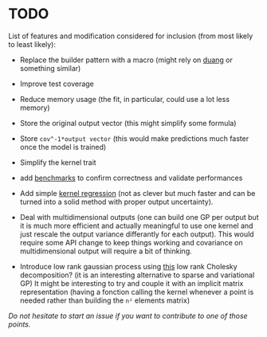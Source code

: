 # TODO

List of features and modification considered for inclusion (from most likely to least likely):

- Replace the builder pattern with a macro (might rely on [duang](https://crates.io/crates/duang) or something similar)
- Improve test coverage

- Reduce memory usage (the fit, in particular, could use a lot less memory)
- Store the original output vector (this might simplify some formula)
- Store `cov^-1*output vector` (this would make predictions much faster once the model is trained)
- Simplify the kernel trait

- add [benchmarks](http://www.resibots.eu/limbo/release-2.0/reg_benchmarks.html) to confirm correctness and validate performances
- Add simple [kernel regression](https://en.wikipedia.org/wiki/Kernel_regression#Nadaraya%E2%80%93Watson_kernel_regression) (not as clever but much faster and can be turned into a solid method with proper output uncertainty).

- Deal with multidimensional outputs (one can build one GP per output but it is much more efficient and actually meaningful to use one kernel and just rescale the output variance differantly for each output). This would require some API change to keep things working and covariance on multidimensional output will require a bit of thinking.
- Introduce low rank gaussian process using [this](https://arxiv.org/abs/1505.06195) low rank Cholesky decomposition? (it is an interesting alternative to sparse and variational GP) It might be interesting to try and couple it with an implicit matrix representation (having a fonction calling the kernel whenever a point is needed rather than building the `n²` elements matrix)

*Do not hesitate to start an issue if you want to contribute to one of those points.*
